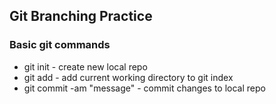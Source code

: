 ## Git Branching Practice

### Basic git commands

* git init - create new local repo
* git add - add current working directory to git index
* git commit -am "message" - commit changes to local repo
